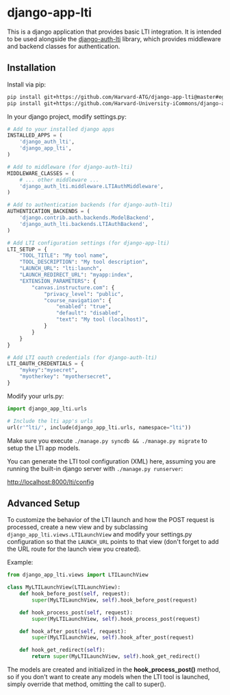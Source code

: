 # django-app-lti

This is a django application that provides basic LTI integration. It is intended to be used alongside the [django-auth-lti](https://github.com/Harvard-University-iCommons/django-auth-lti)  library, which provides middleware and backend classes for authentication.

## Installation

Install via pip:

```bash
pip install git+https://github.com/Harvard-ATG/django-app-lti@master#egg=django-app-lti
pip install git+https://github.com/Harvard-University-iCommons/django-auth-lti@master#egg=django-auth-lti
```

In your django project, modify settings.py:

```python
# Add to your installed django apps
INSTALLED_APPS = (
    'django_auth_lti',
    'django_app_lti',
)

# Add to middleware (for django-auth-lti)
MIDDLEWARE_CLASSES = (
    # ... other middleware ...
    'django_auth_lti.middleware.LTIAuthMiddleware',
)

# Add to authentication backends (for django-auth-lti)
AUTHENTICATION_BACKENDS = (
    'django.contrib.auth.backends.ModelBackend',
    'django_auth_lti.backends.LTIAuthBackend',
)

# Add LTI configuration settings (for django-app-lti)
LTI_SETUP = {
    "TOOL_TITLE": "My tool name",
    "TOOL_DESCRIPTION": "My tool description",
    "LAUNCH_URL": "lti:launch",
    "LAUNCH_REDIRECT_URL": "myapp:index",
    "EXTENSION_PARAMETERS": {
        "canvas.instructure.com": {
            "privacy_level": "public",
            "course_navigation": {
                "enabled": "true",
                "default": "disabled",
                "text": "My tool (localhost)",
            }
        }
    }
}

# Add LTI oauth credentials (for django-auth-lti)
LTI_OAUTH_CREDENTIALS = {
    "mykey":"mysecret",
    "myotherkey": "myothersecret",
}
```

Modify your urls.py:

```python
import django_app_lti.urls

# Include the lti app's urls
url(r'^lti/', include(django_app_lti.urls, namespace="lti"))
```

Make sure you execute ```./manage.py syncdb && ./manage.py migrate``` to setup the LTI app models.

You can generate the LTI tool configuration (XML) here, assuming you are running the built-in django server with ```./manage.py runserver```:

[http://localhost:8000/lti/config](http://localhost:8000/lti/config)

## Advanced Setup

To customize the behavior of the LTI launch and how the POST request is processed, create a new view and by subclassing  ```django_app_lti.views.LTILaunchView``` and modify your settings.py configuration so that the ```LAUNCH_URL```  points to that view (don't forget to add the URL route for the launch view you created).

Example:

```python
from django_app_lti.views import LTILaunchView

class MyLTILaunchView(LTILaunchView):
    def hook_before_post(self, request):
        super(MyLTILaunchView, self).hook_before_post(request)

    def hook_process_post(self, request):
        super(MyLTILaunchView, self).hook_process_post(request)

    def hook_after_post(self, request):
        super(MyLTILaunchView, self).hook_after_post(request)

    def hook_get_redirect(self):
        return super(MyLTILaunchView, self).hook_get_redirect()
```

The models are created and initialized in the **hook_process_post()** method, so if you don't want to create any models when the LTI tool is launched, simply override that method, omitting the call to super().  
